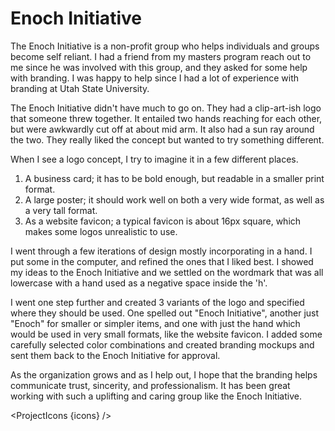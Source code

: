 <script lang="ts">
  import SEO from "$components/SEO.svelte"
  import ProjectIcons from "$components/ProjectIcons.svelte"
  let icons = [
    "Affinity-Photo",
    "Affinity-Designer",
    "Affinity-Publisher",
  ]
</script>

<SEO title="Enoch Initiative" hideHeader  />

# Enoch Initiative

The Enoch Initiative is a non-profit group who helps individuals and groups become self reliant. I had a friend from my masters program reach out to me since he was involved with this group, and they asked for some help with branding. I was happy to help since I had a lot of experience with branding at Utah State University.

The Enoch Initiative didn't have much to go on. They had a clip-art-ish logo that someone threw together. It entailed two hands reaching for each other, but were awkwardly cut off at about mid arm. It also had a sun ray around the two. They really liked the concept but wanted to try something different.

<!-- <content-img src="/img/projects/enoch-initiative/enoch-logo-old.png" alt="Old Enoch Initiative logo" style="mix-blend-mode: multiply;" width="300"></content-img> -->

When I see a logo concept, I try to imagine it in a few different places. 

1. A business card; it has to be bold enough, but readable in a smaller print format.
2. A large poster; it should work well on both a very wide format, as well as a very tall format.
3. As a website favicon; a typical favicon is about 16px square, which makes some logos unrealistic to use.

I went through a few iterations of design mostly incorporating in a hand. I put some in the computer, and refined the ones that I liked best. I showed my ideas to the Enoch Initiative and we settled on the wordmark that was all lowercase with a hand used as a negative space inside the 'h'.

<!-- <content-img src="/img/projects/enoch-initiative/enoch-logo-new.png" alt="New Enoch Initiative logo" width="300"></content-img> -->

I went one step further and created 3 variants of the logo and specified where they should be used. One spelled out "Enoch Initiative", another just "Enoch" for smaller or simpler items, and one with just the hand which would be used in very small formats, like the website favicon. I added some carefully selected color combinations and created branding mockups and sent them back to the Enoch Initiative for approval. 

<!-- <content-img src="/img/projects/enoch-initiative/enoch-branding.png" alt="New Enoch Initiative logo"></content-img> -->

As the organization grows and as I help out, I hope that the branding helps communicate trust, sincerity, and professionalism. It has been great working with such a uplifting and caring group like the Enoch Initiative.

<ProjectIcons {icons} />